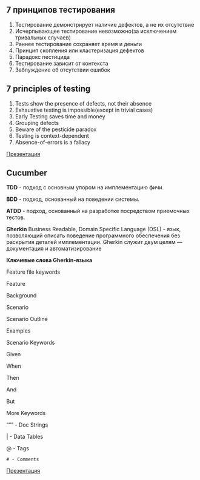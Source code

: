 ## 7 принципов тестирования

1. Тестирование демонстрирует наличие дефектов, а не их отсутствие
2. Исчерпывающее тестирование невозможно(за исключением тривальных случаев)
3. Раннее тестирование сохраняет время и деньги
4. Принцип скопления или кластеризация дефектов
5. Парадокс пестицида
6. Тестирование зависит от контекста
7. Заблуждение об отсутствии ошибок

## 7 principles of testing

1. Tests show the presence of defects, not their absence
2. Exhaustive testing is impossible(except in trivial cases)
3. Early Testing saves time and money
4. Grouping defects
5. Beware of the pesticide paradox
6. Testing is context-dependent
7. Absence-of-errors is a fallacy

[Презентация](https://docs.google.com/presentation/d/1xqulUU3ufYaUkBKo4iA4Abj7Frj2dPgQ/edit?usp=sharing&ouid=116447005932578256378&rtpof=true&sd=true)

## Cucumber

**TDD** - подход с основным упором на имплементацию фичи.

**BDD** - подход, основанный на поведении системы.

**ATDD** - подход, основанный на разработке посредством приемочных тестов.

**Gherkin**
Business Readable, Domain Specific Language (DSL) - язык, позволяющий описать поведение программного обеспечения без раскрытия деталей имплементации. Gherkin служит двум целям — документация и автоматизирование

**Ключевые слова Gherkin-языка**

Feature file keywords

Feature

Background

Scenario

Scenario Outline

Examples

Scenario Keywords

Given

When

Then

And

But

More Keywords

“”” - Doc Strings

| - Data Tables

@ - Tags

`# - Comments`

[Презентация](https://docs.google.com/presentation/d/1Mf6uIdjQJRRPtp8azC6oDh3pu2kcPDK4/edit?usp=sharing&ouid=116447005932578256378&rtpof=true&sd=true)

